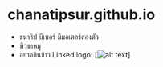 # chanatipsur.github.io
* ชนาธิป บีเบอร์ มีมอเตอร์สองตัว
* หิวขาหมู
* อยากกินข้าว
Linked logo: [![alt text](https://www.facebook.com/148018999222206/photos/a.148020729222033/534169570607145/ "Title")] 
